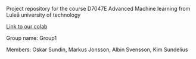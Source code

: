 Project repository for the course D7047E Advanced Machine learning from Luleå university of technology

[Link to our colab](https://colab.research.google.com/drive/1AcM7eQ9w4B2tS3roOwQH6ftdUEmJvHxv)


Group name: Group1


Members: Oskar Sundin, Markus Jonsson, Albin Svensson, Kim Sundelius
